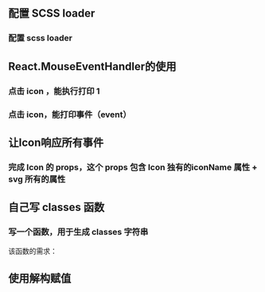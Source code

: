 ## 配置 SCSS loader

### 配置 scss loader 
## React.MouseEventHandler的使用

### 点击 icon ，能执行打印 1 

### 点击 icon，能打印事件（event）

## 让Icon响应所有事件 

### 完成 Icon 的 props，这个 props 包含 Icon 独有的iconName 属性 + svg 所有的属性

## 自己写 classes 函数

### 写一个函数，用于生成 classes 字符串 

该函数的需求：

## 使用解构赋值

